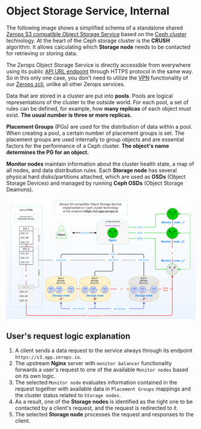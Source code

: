 # Object Storage Service, Internal

The following image shows a simplified schema of a standalone shared [Zerops S3 compatible Object Storage Service](/documentation/services/storage/s3.html) based on the [Ceph cluster](https://docs.ceph.com/en/latest/architecture) technology. At the heart of the Ceph storage cluster is the **CRUSH** algorithm. It allows calculating which **Storage node** needs to be contacted for retrieving or storing data.

The Zerops Object Storage Service is directly accessible from everywhere using its public [API URL endpoint](/documentation/services/storage/s3.html#api-url-endpoint-and-port) through HTTPS protocol in the same way. So in this only one case, you don't need to utilize the [VPN](/documentation/cli/vpn.html) functionality of our [Zerops zcli](/documentation/cli/installation.html), unlike all other Zerops services.

Data that are stored in a cluster are put into **pools**. Pools are logical representations of the cluster to the outside world. For each pool, a set of rules can be defined, for example, how **many replicas** of each object must exist. **The usual number is three or more replicas.**

**Placement Groups** (PGs) are used for the distribution of data within a pool. When creating a pool, a certain number of placement groups is set. The placement groups are used internally to group objects and are essential factors for the performance of a Ceph cluster. **The object's name determines the PG for an object.**

**Monitor nodes** maintain information about the cluster health state, a map of all nodes, and data distribution rules. Each **Storage node** has several physical hard disks/partitions attached, which are used as **OSDs** (Object Storage Devices) and managed by running **Ceph OSDs** (Object Storage Deamons).

![Zerops Object Storage Service](./images/Zerops-S3-Service-Detail.png "Zerops Object Storage Service")

## User's request logic explanation

1. A client sends a data request to the service always through its endpoint `https://s3.app.zerops.io`.
2. The upstream **Nginx** server with `monitor balancer` functionality forwards a user's request to one of the available `Monitor nodes` based on its own logic.
3. The selected `Monitor node` evaluates information contained in the request together with available data in `Placement Groups` mappings and the cluster status related to `Storage nodes`.
4. As a result, one of the **Storage nodes** is identified as the right one to be contacted by a client's request, and the request is redirected to it.
5. The selected **Storage node** processes the request and responses to the client.
